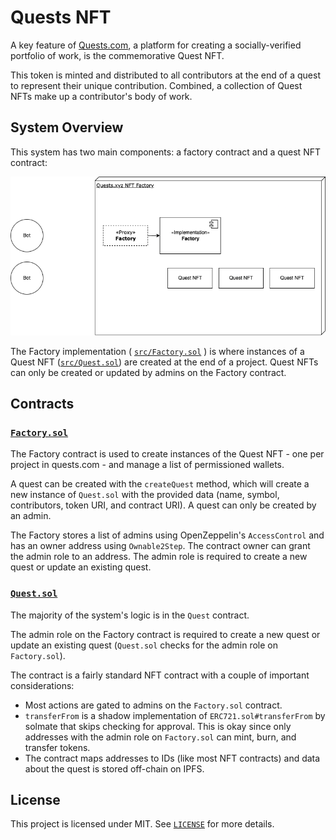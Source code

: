 # Quests NFT

A key feature of [Quests.com](https://quests.com/), a platform for creating
a socially-verified portfolio of work, is the commemorative Quest NFT.

This token is minted and distributed to all contributors at the end of a quest
to represent their unique contribution. Combined, a collection of Quest NFTs
make up a contributor's body of work.

## System Overview

This system has two main components: a factory contract and a quest NFT
contract:

![System diagram of the Quests NFT platform, including the Factory and Quest NFT contracts](./assets/system-architecture.png)

The Factory implementation ( [`src/Factory.sol`](./src/Factory.sol) ) is where
instances of a Quest NFT ([`src/Quest.sol`](./src/Quest.sol)) are created at the
end of a project. Quest NFTs can only be created or updated by admins on the
Factory contract.

## Contracts

### [`Factory.sol`](./src/Factory.sol)

The Factory contract is used to create instances of the Quest NFT - one per
project in quests.com - and manage a list of permissioned wallets.

A quest can be created with the `createQuest` method, which will create a new
instance of `Quest.sol` with the provided data (name, symbol, contributors,
token URI, and contract URI). A quest can only be created by an admin.

The Factory stores a list of admins using OpenZeppelin's `AccessControl` and has
an owner address using `Ownable2Step`. The contract owner can grant the admin
role to an address. The admin role is required to create a new quest or update
an existing quest.

### [`Quest.sol`](./src/Quest.sol)

The majority of the system's logic is in the `Quest` contract.

The admin role on the Factory contract is required to create a new quest or
update an existing quest (`Quest.sol` checks for the admin role on
`Factory.sol`).

The contract is a fairly standard NFT contract with a couple of important
considerations:

- Most actions are gated to admins on the `Factory.sol` contract.
- `transferFrom` is a shadow implementation of `ERC721.sol#transferFrom` by solmate that skips checking for approval. This is okay since only addresses with the admin role on `Factory.sol` can mint, burn, and transfer tokens.
- The contract maps addresses to IDs (like most NFT contracts) and data about the quest is stored off-chain on IPFS.

## License

This project is licensed under MIT. See [`LICENSE`](./LICENSE) for more details.
